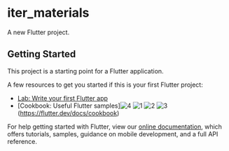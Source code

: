 # iter_materials

A new Flutter project.

## Getting Started

This project is a starting point for a Flutter application.

A few resources to get you started if this is your first Flutter project:

- [Lab: Write your first Flutter app](https://flutter.dev/docs/get-started/codelab)
- [Cookbook: Useful Flutter samples]![4](https://user-images.githubusercontent.com/83778936/156609196-2c1209b2-b3e1-409d-8d43-6f10e4fdd547.jpg)
![1](https://user-images.githubusercontent.com/83778936/156609207-252eb7d6-00c1-492c-9612-bc02b344d2e4.jpg)
![2](https://user-images.githubusercontent.com/83778936/156609210-ed88a216-80ca-4c77-91cb-4c94e891aa1c.jpg)
![3](https://user-images.githubusercontent.com/83778936/156609213-d5fcfb86-aa4a-4288-a401-c7eaa3a2f7f9.jpg)
(https://flutter.dev/docs/cookbook)

For help getting started with Flutter, view our
[online documentation](https://flutter.dev/docs), which offers tutorials,
samples, guidance on mobile development, and a full API reference.

